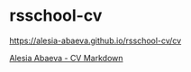 # rsschool-cv
https://alesia-abaeva.github.io/rsschool-cv/cv

[Alesia Abaeva - CV Markdown](https://alesia-abaeva.github.io/rsschool-cv/cv)